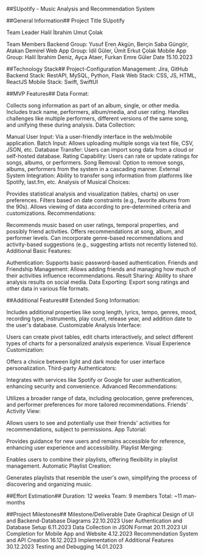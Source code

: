 ##SUpotify - Music Analysis and Recommendation System

##General Information##
Project Title
SUpotify

Team Leader
Halil İbrahim Umut Çolak

Team Members
Backend Group: Yusuf Eren Akgün, Berçin Saba Güngör, Atakan Demirel
Web App Group: İdil Güler, Ümit Erkut Çolak
Mobile App Group: Halil İbrahim Deniz, Ayça Ataer, Furkan Emre Güler
Date
15.10.2023

##Technology Stack##
Project-Configuration Management: Jira, GitHub
Backend Stack: RestAPI, MySQL, Python, Flask
Web Stack: CSS, JS, HTML, ReactJS
Mobile Stack: Swift, SwiftUI

##MVP Features##
Data Format:

Collects song information as part of an album, single, or other media.
Includes track name, performers, album/media, and user rating.
Handles challenges like multiple performers, different versions of the same song, and unifying these during analysis.
Data Collection:

Manual User Input: Via a user-friendly interface in the web/mobile application.
Batch Input: Allows uploading multiple songs via text file, CSV, JSON, etc.
Database Transfer: Users can import song data from a cloud or self-hosted database.
Rating Capability: Users can rate or update ratings for songs, albums, or performers.
Song Removal: Option to remove songs, albums, performers from the system in a cascading manner.
External System Integration: Ability to transfer song information from platforms like Spotify, last.fm, etc.
Analysis of Musical Choices:

Provides statistical analysis and visualization (tables, charts) on user preferences.
Filters based on date constraints (e.g., favorite albums from the 90s).
Allows viewing of data according to pre-determined criteria and customizations.
Recommendations:

Recommends music based on user ratings, temporal properties, and possibly friend activities.
Offers recommendations at song, album, and performer levels.
Can incorporate genre-based recommendations and activity-based suggestions (e.g., suggesting artists not recently listened to).
Additional Basic Features:

Authentication: Supports basic password-based authentication.
Friends and Friendship Management: Allows adding friends and managing how much of their activities influence recommendations.
Result Sharing: Ability to share analysis results on social media.
Data Exporting: Export song ratings and other data in various file formats.

##Additional Features##
Extended Song Information:

Includes additional properties like song length, lyrics, tempo, genres, mood, recording type, instruments, play count, release year, and addition date to the user's database.
Customizable Analysis Interface:

Users can create pivot tables, edit charts interactively, and select different types of charts for a personalized analysis experience.
Visual Experience Customization:

Offers a choice between light and dark mode for user interface personalization.
Third-party Authenticators:

Integrates with services like Spotify or Google for user authentication, enhancing security and convenience.
Advanced Recommendations:

Utilizes a broader range of data, including geolocation, genre preferences, and performer preferences for more tailored recommendations.
Friends' Activity View:

Allows users to see and potentially use their friends' activities for recommendations, subject to permissions.
App Tutorial:

Provides guidance for new users and remains accessible for reference, enhancing user experience and accessibility.
Playlist Merging:

Enables users to combine their playlists, offering flexibility in playlist management.
Automatic Playlist Creation:

Generates playlists that resemble the user's own, simplifying the process of discovering and organizing music.


##Effort Estimation##
Duration: 12 weeks
Team: 9 members
Total: ~11 man-months


##Project Milestones##
Milestone/Deliverable	Date
Graphical Design of UI and Backend-Database Diagrams	22.10.2023
User Authentication and Database Setup	6.11.2023
Data Collection in JSON Format	20.11.2023
UI Completion for Mobile App and Website	4.12.2023
Recommendation System and API Creation	16.12.2023
Implementation of Additional Features	30.12.2023
Testing and Debugging	14.01.2023
